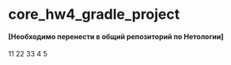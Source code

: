 # core_hw4_gradle_project

#### [Необходимо перенести в общий репозиторий по Нетологии]
11
22
33
4
5
